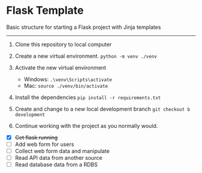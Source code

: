 # Flask Template
Basic structure for starting a Flask project with Jinja templates

---
1. Clone this repository to local computer


2. Create a new virtual environment. ```python -m venv ./venv```

3. Activate the new virtual environment
   - Windows:  ```.\venv\Scripts\activate```
   - Mac:  ```source ./venv/bin/activate```

4. Install the dependencies ```pip install -r requirements.txt```

5. Create and change to a new local development branch ```git checkout b development```

6. Continue working with the project as you normally would.

- [x] ~~Get flask running~~
- [ ] Add web form for users 
- [ ] Collect web form data and manipulate 
- [ ] Read API data from another source 
- [ ] Read database data from a RDBS
